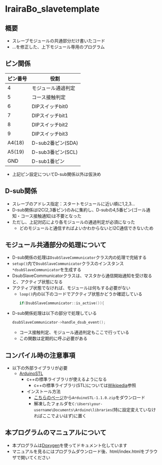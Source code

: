 # IrairaBo_slavetemplate

## 概要

- スレーブモジュールの共通部分だけ書いたコード
- …を修正した、上下モジュール専用のプログラム  

## ピン関係

|ピン番号|役割|
|-|-|
|4|モジュール通過判定|
|5|コース接触判定|
|6|DIPスイッチbit0|
|7|DIPスイッチbit1|
|8|DIPスイッチbit2|
|9|DIPスイッチbit3|
|A4(18)|D-sub2番ピン(SDA)|
|A5(19)|D-sub3番ピン(SCL)|
|GND|D-sub1番ピン|

- 上記ピン設定についてD-sub関係以外は仮決め

## D-sub関係

- スレーブのアドレス指定：スタートモジュールに近い順に1,2,3...  
- D-sub関係はI2C(2,3番ピン)のみに集約し、D-subの4,5番ピン(ゴール通知・コース接触通知)は不要となった
- ただし、上記対応により各モジュールの通過判定が必須になった
  - どのモジュールと通信すればよいかわからないとI2C通信できないため

## モジュール共通部分の処理について

- D-sub関係の処理は`DsubSlaveCommunicator`クラス内の処理で完結する
- `setup()`内で`DsubSlaveCommunicator`クラスのインスタンス`*dsubSlaveCommunicator`を生成する
- DsubSlaveCommunicatorクラスは、マスタから通信開始通知を受け取ると、アクティブ状態になる
- アクティブ状態でなければ、モジュールは何もする必要がない
  - `loop()`内の以下のコードでアクティブ状態かどうか確認している
    ```c++
    if(DsubSlaveCommunicator::is_active()){
    ```
- D-sub関係処理は以下の部分で処理している
  ```c++
  dsubSlaveCommunicator->handle_dsub_event();
  ```
  - コース接触判定、モジュール通過判定もここで行っている
  - この関数は定期的に呼ぶ必要がある

## コンパイル時の注意事項

- 以下の外部ライブラリが必要
  - [ArduinoSTL](https://www.arduinolibraries.info/libraries/arduino-stl)
    - c++の標準ライブラリが使えるようになる
      - c++の標準ライブラリ(STL)については[Wikipedia](https://ja.wikipedia.org/wiki/Standard_Template_Library)参照
    - インストール方法
      - [こちらのページ](https://www.arduinolibraries.info/libraries/arduino-stl)から`ArduinoSTL-1.1.0.zip`をダウンロード
      - 解凍したフォルダを`C:\Users\your-username\Documents\Arduino\libraries`(特に設定変えていなければここでよいはず)に置く

## 本プログラムのマニュアルについて
- 本プログラムは[Doxygen](http://www.doxygen.nl/index.html)を使ってドキュメント化しています
- マニュアルを見るにはプログラムダウンロード後、html/index.htmlをブラウザで開いてください
